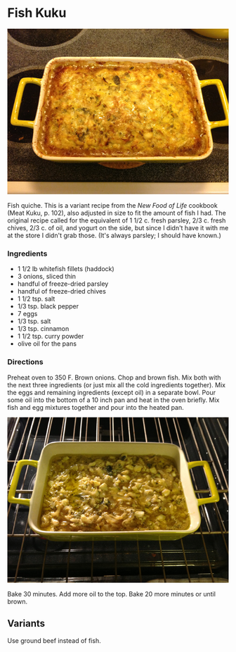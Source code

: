 # Fish Kuku

![fish kuku](images/fish_kuku.jpg)

Fish quiche. This is a variant recipe from the _New Food of Life_ cookbook (Meat Kuku, p. 102), also adjusted in size to fit the amount of fish I had. The original recipe called for the equivalent of 1 1/2 c. fresh parsley, 2/3 c. fresh chives, 2/3 c. of oil, and yogurt on the side, but since I didn't have it with me at the store I didn't grab those. (It's always parsley; I should have known.)

### Ingredients

* 1 1/2 lb whitefish fillets (haddock)
* 3 onions, sliced thin
* handful of freeze-dried parsley
* handful of freeze-dried chives
* 1 1/2 tsp. salt
* 1/3 tsp. black pepper
* 7 eggs
* 1/3 tsp. salt
* 1/3 tsp. cinnamon
* 1 1/2 tsp. curry powder
* olive oil for the pans

### Directions

Preheat oven to 350 F. Brown onions. Chop and brown fish. Mix both with the next three ingredients (or just mix all the cold ingredients together). Mix the eggs and remaining ingredients (except oil) in a separate bowl. Pour some oil into the bottom of a 10 inch pan and heat in the oven briefly. Mix fish and egg mixtures together and pour into the heated pan.

![raw kuku](images/raw_kuku.jpg)

Bake 30 minutes. Add more oil to the top. Bake 20 more minutes or until brown.

## Variants

Use ground beef instead of fish.
